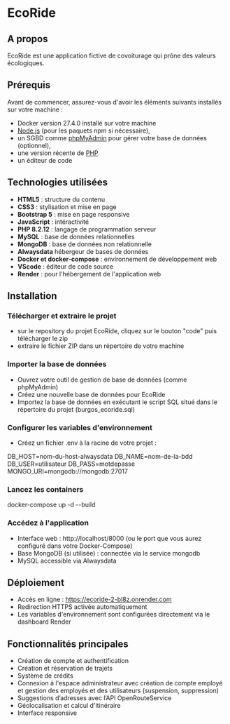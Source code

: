# EcoRide

## A propos

EcoRide est une application fictive de covoiturage qui prône des valeurs écologiques.

## Prérequis

Avant de commencer, assurez-vous d'avoir les éléments suivants installés sur votre machine :
- Docker version 27.4.0 installé sur votre machine
- [Node.js](https://nodejs.org/fr) (pour les paquets npm si nécessaire),
- un SGBD comme [phpMyAdmin](https://www.phpmyadmin.net/) pour gérer votre base de données (optionnel),
- une version récente de [PHP](https://www.php.net/)
- un éditeur de code

## Technologies utilisées

- **HTML5** : structure du contenu
- **CSS3** : stylisation et mise en page
- **Bootstrap 5** : mise en page responsive
- **JavaScript** : intéractivité
- **PHP 8.2.12** : langage de programmation serveur
- **MySQL** : base de données relationnelles
- **MongoDB** : base de données non relationnelle
- **Alwaysdata** hébergeur de bases de données
- **Docker et docker-compose** : environnement de développement web
- **VScode** : éditeur de code source
- **Render** : pour l'hébergement de l'application web

## Installation

### Télécharger et extraire le projet

- sur le repository du projet EcoRide, cliquez sur le bouton "code" puis télécharger le zip
- extraire le fichier ZIP dans un répertoire de votre machine

### Importer la base de données

- Ouvrez votre outil de gestion de base de données (comme phpMyAdmin)
- Créez une nouvelle base de données pour EcoRide
- Importez la base de données en exécutant le script SQL situé dans le répertoire du projet (burgos_ecoride.sql)

### Configurer les variables d'environnement

- Créez un fichier .env à la racine de votre projet :

DB_HOST=nom-du-host-alwaysdata
DB_NAME=nom-de-la-bdd
DB_USER=utilisateur
DB_PASS=motdepasse
MONGO_URI=mongodb://mongodb:27017

### Lancez les containers

docker-compose up -d --build

### Accédez à l'application

- Interface web : http://localhost/8000 (ou le port que vous aurez configuré dans votre Docker-Compose)
- Base MongoDB (si utilisée) : connectée via le service mongodb
- MySQL accessible via Alwaysdata

## Déploiement

- Accès en ligne : https://ecoride-2-bl8z.onrender.com
- Redirection HTTPS activée automatiquement
- Les variables d'environnement sont configurées directement via le dashboard Render

## Fonctionnalités principales

- Création de compte et authentification
- Création et réservation de trajets
- Système de crédits
- Connexion à l'espace administrateur avec création de compte employé et gestion des employés et des utilisateurs (suspension, suppression)
- Suggestions d’adresses avec l’API OpenRouteService
- Géolocalisation et calcul d'itinéraire
- Interface responsive